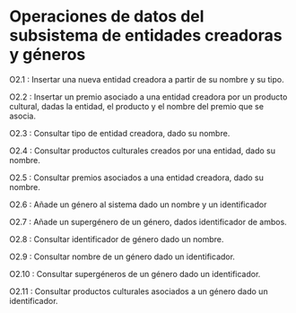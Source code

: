 # Operaciones de datos del subsistema de entidades creadoras y géneros

O2.1
: Insertar una nueva entidad creadora a partir de su nombre
  y su tipo.

O2.2
: Insertar un premio asociado a una entidad creadora por un producto
  cultural, dadas la entidad, el producto y el nombre del premio que se
  asocia.

O2.3
: Consultar tipo de entidad creadora, dado su nombre.

O2.4
: Consultar productos culturales creados por una entidad, dado su nombre.

O2.5
: Consultar premios asociados a una entidad creadora, dado su nombre.

O2.6
: Añade un género al sistema dado un nombre y un identificador

O2.7
: Añade un supergénero de un género, dados identificador de ambos.

O2.8
: Consultar identificador de género dado un nombre.

O2.9
: Consultar nombre de un género dado un identificador.

O2.10
: Consultar supergéneros de un género dado un identificador.

O2.11
: Consultar productos culturales asociados a un género dado un
  identificador.
